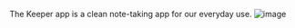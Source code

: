 The Keeper app is a clean note-taking app for our everyday use.
![image](https://github.com/user-attachments/assets/aa6a7ab4-6121-485a-98c3-8c07d053a1b7)
